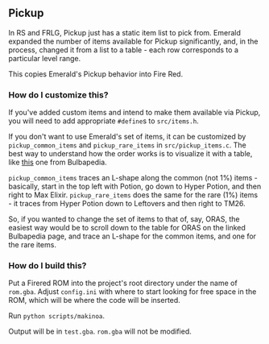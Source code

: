 ## Pickup

In RS and FRLG, Pickup just has a static item list to pick from. Emerald expanded the number of items available for Pickup significantly, and, in the process, changed it from a list to a table - each row corresponds to a particular level range.

This copies Emerald's Pickup behavior into Fire Red.

### How do I customize this?

If you've added custom items and intend to make them available via Pickup, you will need to add appropriate `#define`s to `src/items.h`.

If you don't want to use Emerald's set of items, it can be customized by `pickup_common_items` and `pickup_rare_items` in `src/pickup_items.c`. The best way to understand how the order works is to visualize it with a table, like [this](https://bulbapedia.bulbagarden.net/wiki/Pickup_(Ability)#Pok.C3.A9mon_Emerald) one from Bulbapedia.

`pickup_common_items` traces an L-shape along the common (not 1%) items - basically, start in the top left with Potion, go down to Hyper Potion, and then right to Max Elixir. `pickup_rare_items` does the same for the rare (1%) items - it traces from Hyper Potion down to Leftovers and then right to TM26.

So, if you wanted to change the set of items to that of, say, ORAS, the easiest way would be to scroll down to the table for ORAS on the linked Bulbapedia page, and trace an L-shape for the common items, and one for the rare items.

### How do I build this?

Put a Firered ROM into the project's root directory under the name of `rom.gba`. Adjust `config.ini` with where to start looking for free space in the ROM, which will be where the code will be inserted.

Run `python scripts/makinoa`.

Output will be in `test.gba`. `rom.gba` will not be modified.
